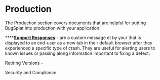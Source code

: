 # Production

The Production section covers documents that are helpful for putting BugSplat into production with your application.  

\*\*\*\*[**Support Responses**](setting-up-custom-support-responses.md) - are a custom message et by your that is displayed to an end-user as a new tab in their default browser after they experienced a specific type of crash.  They are useful for alerting users to known issues or passing along information important to fixing a defect.

Retiring Versions - 

Security and Compliance 

